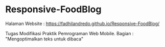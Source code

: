 # Responsive-FoodBlog
Halaman Website : https://fadhilandredo.github.io/Responsive-FoodBlog/

Tugas Modifikasi Praktik Pemrograman Web Mobile.
Bagian : "Mengoptimalkan teks untuk dibaca"
